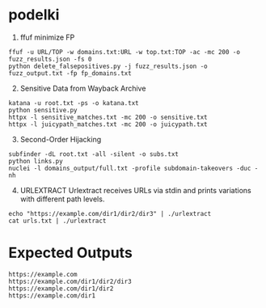# podelki

1. ffuf minimize FP
```
ffuf -u URL/TOP -w domains.txt:URL -w top.txt:TOP -ac -mc 200 -o fuzz_results.json -fs 0
python delete_falsepositives.py -j fuzz_results.json -o fuzz_output.txt -fp fp_domains.txt
```

2. Sensitive Data from Wayback Archive
```
katana -u root.txt -ps -o katana.txt
python sensitive.py
httpx -l sensitive_matches.txt -mc 200 -o sensitive.txt
httpx -l juicypath_matches.txt -mc 200 -o juicypath.txt
```

3. Second-Order Hijacking
```
subfinder -dL root.txt -all -silent -o subs.txt
python links.py
nuclei -l domains_output/full.txt -profile subdomain-takeovers -duc -nh
```

4. URLEXTRACT
Urlextract receives URLs via stdin and prints variations with different path levels.
```
echo "https://example.com/dir1/dir2/dir3" | ./urlextract
cat urls.txt | ./urlextract
```
# Expected Outputs
```
https://example.com
https://example.com/dir1/dir2/dir3
https://example.com/dir1/dir2
https://example.com/dir1
```
